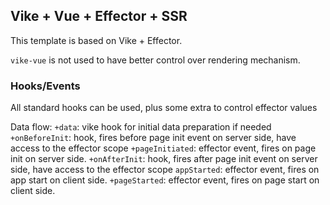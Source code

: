 ## Vike + Vue + Effector + SSR

This template is based on Vike + Effector.

`vike-vue` is not used to have better control over rendering mechanism.

### Hooks/Events

All standard hooks can be used, plus some extra to control effector values

Data flow:
`+data`: vike hook for initial data preparation if needed
`+onBeforeInit`: hook, fires before page init event on server side, have access to the effector scope
`+pageInitiated`: effector event, fires on page init on server side.
`+onAfterInit`: hook, fires after page init event on server side, have access to the effector scope
`appStarted`: effector event, fires on app start on client side.
`+pageStarted`: effector event, fires on page start on client side.
